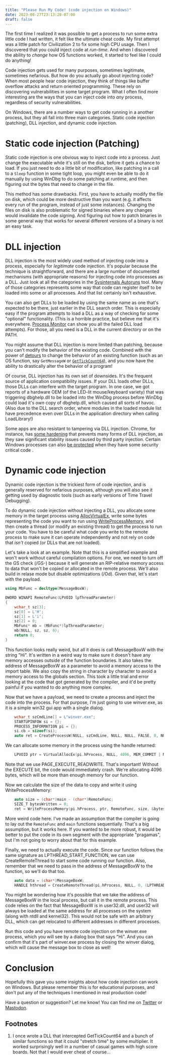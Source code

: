 ```yaml
---
title: "Please Run My Code! (code injection on Windows)"
date: 2023-08-27T23:13:28-07:00
draft: false
---
```


The first time I realized it was possible to get a process to run some extra little code I had written, it felt like the ultimate cheat code. My first attempt was a little patch for Civilization 2 to fix some high CPU usage. Then I discovered that you could inject code at *run-time*. And when I discovered the ability to *change* how OS functions worked, it started to feel like I could do anything!

Code injection gets used for many purposes, sometimes legitimate, sometimes nefarious. But how do you actually go about injecting code? When most people hear code injection, they think of things like buffer overflow attacks and return oriented programming. These rely on discovering vulnerabilities in some target program. What I often find more interesting are the ways that you can inject code into *any* process, regardless of security vulnerabilities.

On Windows, there are a number ways to get code running in a another process, but they all fall into three main categories. Static code injection (patching), DLL injection, and dynamic code injection.

# Static code injection (Patching)

Static code injection is one obvious way to inject code into a process. Just change the executable while it's still on the disk, before it gets a chance to load. If you just need to do a little bit of modification, like patching in a call to a ```Sleep``` function in some tight loop, you might even be able to do it manually by using WinDbg to do some patching at runtime, and then figuring out the bytes that need to change in the file.

This method has some drawbacks. First, you have to actually modify the file on disk, which could be more destructive than you want (e.g. it affects every run of the program, instead of just some instances). Changing the files on disk is also problematic for signed binaries where any changes would invalidate the code signing. And figuring out how to patch binaries in some general way that works for several different versions of a binary is not an easy task.

# DLL injection

DLL injection is the most widely used method of injecting code into a process, especially for *legitimate* code injection. It's popular because the technique is straightforward, and there are a large number of documented mechanisms (with appropriate reasons) for injecting code into processes as a DLL. Just look at all the categories in the [Sysinternals Autoruns](https://learn.microsoft.com/en-us/sysinternals/downloads/autoruns) tool. Many of those categories represents some way that code can register itself to be loaded into some or all processes. And that list certainly isn't exhaustive.

You can also get DLLs to be loaded by using the same name as one that's expected to be there, just earlier in the DLL search order. This is especially easy if the program attempts to load a DLL as a way of checking for some "optional" functionality. (This is a horrible practice, but believe me that it's everywhere. [Process Monitor](https://learn.microsoft.com/en-us/sysinternals/downloads/procmon) can show you all the failed DLL load attempts). For those, all you need is a DLL in the current directory or on the PATH.

You might assume that DLL injection is more limited than patching, because you can't modify the behavior of the existing code. Combined with the power of [detours](https://github.com/microsoft/Detours) to change the behavior of an existing function (such as an OS function, say ```GetMessageW``` or <a aria-describedby="footnote-label" href="#tickcount">```GetTickCount64```</a>), and you now have the ability to drastically alter the behavior of a program!

Of course, DLL injection has its own set of downsides. It's the frequent source of application compatibility issues. If your DLL loads other DLLs, those DLLs can interfere with the target program. In one case, we got reports of a hardware OEM (of the LED-lit mouse/keyboard variety) that was triggering dbghelp.dll to be loaded into the WinDbg process before WinDbg could load it's *own* copy of dbghelp.dll, which caused all sorts of havoc. (Also due to the DLL search order, where modules in the loaded module list have precedence even over DLLs in the application directory when calling LoadLibrary!)

Some apps are also resistant to tampering via DLL injection. Chrome, for instance, has [some hardening](https://blog.chromium.org/2017/11/reducing-chrome-crashes-caused-by-third.html) that prevents many forms of DLL injection, as they saw significant stability issues caused by third party injection. Certain Windows processes can also [be protected](https://learn.microsoft.com/en-us/windows/win32/services/protecting-anti-malware-services-) when they have some security critical code .

# Dynamic code injection

Dynamic code injection is the trickiest form of code injection, and is generally reserved for nefarious purposes, although you will also see it getting used by diagnostic tools (such as early versions of Time Travel Debugging).

To do dynamic code injection without injecting a DLL, you allocate some memory in the target process using [AllocVirtualEx](https://learn.microsoft.com/en-us/windows/win32/api/memoryapi/nf-memoryapi-virtualallocex), write some bytes representing the code you want to run using [WriteProcessMemory](https://learn.microsoft.com/en-us/windows/win32/api/memoryapi/nf-memoryapi-writeprocessmemory), and then create a thread (or modify an existing thread) to get the process to run your code. You have to be careful what code you write to the remote process to make sure it can operate independently and not rely on code that *isn't* copied (or DLLs that are not loaded).

Let's take a look at an example. Note that this is a simplified example and won't work without careful compilation options. For one, we need to turn off the GS check (/GS-) because it will generate an RIP-relative memory access to data that won't be copied or allocated in the remote process. We'll also build in relase mode but disable optimizations (/Od). Given that, let's start with the payload.

```c++
using MbFunc = decltype(MessageBoxW);

DWORD WINAPI RemoteFunc(LPVOID lpThreadParameter)
{
    wchar_t sz[3];
    sz[0] = L'H';
    sz[1] = L'i';
    sz[2] = 0;
    MbFunc* mb = (MbFunc*)lpThreadParameter;
    mb(NULL, sz, sz, 0);
    return 0;
}
```

This function looks really weird, but all it does is call MessageBoxW with the string "Hi". It's written in a weird way to make sure it doesn't have any memory accesses outside of the function boundaries. It also takes the address of MessageBoxW as a parameter to avoid a memory access to the import table. We also copy the string in character by character to avoid a memory access to the globals section. This took a little trial and error looking at the code that got generated by the compiler, and it'd be pretty painful if you wanted to do anything more complex.

Now that we have a payload, we need to create a process and inject the code into the process. For that purpose, I'm just going to use winver.exe, as it is a simple win32 gui app with a single dialog.

```c++
    wchar_t szCmdLine[] = L"winver.exe";
    STARTUPINFOW si = {};
    PROCESS_INFORMATION pi = {};
    si.cb = sizeof(si);
    auto ret = CreateProcessW(NULL, szCmdLine, NULL, NULL, FALSE, 0, NULL, NULL, &si, &pi);
```

We can allocate some memory in the process using the handle returned:

```c++
    LPVOID ptr = VirtualAllocEx(pi.hProcess, NULL, 4096, MEM_COMMIT | MEM_RESERVE, PAGE_EXECUTE_READWRITE);
```

Note that we use PAGE_EXECUTE_READWRITE. That's important! Without the EXECUTE bit, the code would immediately crash. We're allocating 4096 bytes, which will be more than enough memory for our function.

Now we calculate the size of the data to copy and write it using WriteProcessMemory:

```c++
    auto size = (char*)main - (char*)RemoteFunc;
    SIZE_T bytesWritten = 0;
    ret = WriteProcessMemory(pi.hProcess, ptr, RemoteFunc, size, &bytesWritten);
```

More weird code here. I've made an assumption that the compiler is going to lay out the ```RemoteFunc``` and ```main``` functions sequentially. That's a big assumption, but it works here. If you wanted to be more robust, it would be better to put the code in its own segment with the appropriate "pragamas", but I'm not going to worry about that for this example.

Finally, we need to actually execute the code. Since our function follows the same signature as LPTHREAD_START_FUNCTION, we can use CreateRemoteThread to start some code running our function. Also, remember that we need to pass in the address of MessageBoxW to the function, so we'll do that too.

```c++
    auto data = (char*)MessageBoxW;
    HANDLE hthread = CreateRemoteThread(pi.hProcess, NULL, 0, (LPTHREAD_START_ROUTINE)ptr, data, 0, NULL);
```

You might be wondering how it's possible that we take the address of MessageBoxW in the local process, but call it in the remote process. This code relies on the fact that MessageBoxW is in user32.dll, and user32 will always be loaded at the same address for all processes on the system (along with ntdll and kernel32). This would not be safe with an arbitrary DLL, which can get relocated to different addresses in different processes.

Run this code and you have remote code injection on the winver.exe process, which you will see by a dialog box that says "Hi". And you can confirm that it's part of winver.exe process by closing the winver dialog, which will cause the message box to close as well!

# Conclusion

Hopefully this gave you some insights about how code injection can work on Windows. But please remember this is for educational purposes, and don't put any of the techniques I mentioned in real production code!

Have a question or suggestion? Let me know! You can find me on [Twitter](https://twitter.com/timmisiak) or [Mastodon](https://dbg.social/@tim).

<footer>
  <h2 id="footnote-label">Footnotes</h2>
  <ol>
  <li id="tickcount">I once wrote a DLL that intercepted GetTickCount64 and a bunch of similar functions so that it could "stretch time" by some multiplier. It worked surprisingly well in a number of casual games with high score boards. Not that I would ever cheat of course...
  </li>
  </ol>
</footer>